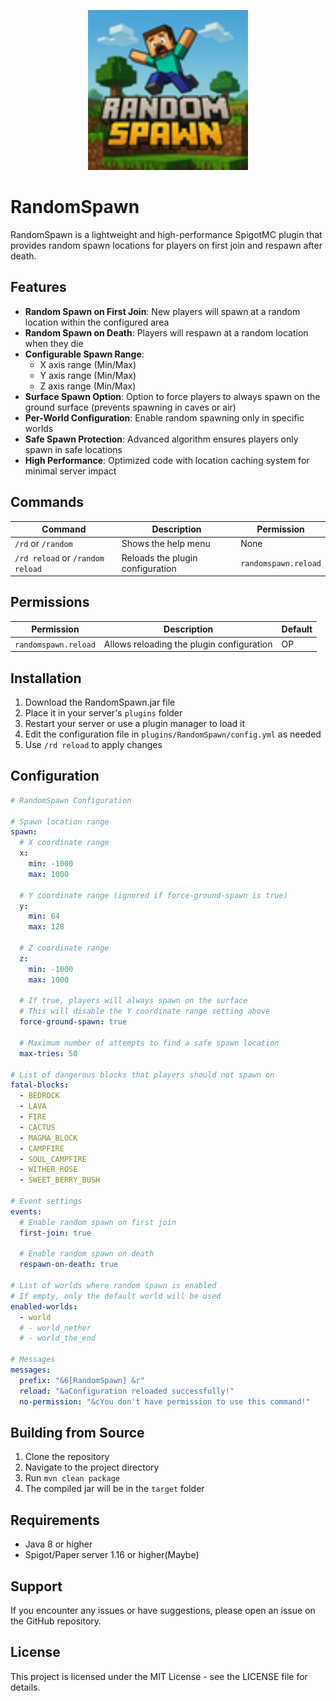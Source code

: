 <p align="center">
  <img src="https://raw.githubusercontent.com/HaiYTB/RandomSpawn/refs/heads/main/icon.png" width="256" alt="RandomSpawn Logo"/>
</p>

# RandomSpawn

RandomSpawn is a lightweight and high-performance SpigotMC plugin that provides random spawn locations for players on first join and respawn after death.

## Features

- **Random Spawn on First Join**: New players will spawn at a random location within the configured area
- **Random Spawn on Death**: Players will respawn at a random location when they die
- **Configurable Spawn Range**: 
  - X axis range (Min/Max)
  - Y axis range (Min/Max)
  - Z axis range (Min/Max)
- **Surface Spawn Option**: Option to force players to always spawn on the ground surface (prevents spawning in caves or air)
- **Per-World Configuration**: Enable random spawning only in specific worlds
- **Safe Spawn Protection**: Advanced algorithm ensures players only spawn in safe locations
- **High Performance**: Optimized code with location caching system for minimal server impact

## Commands

| Command | Description | Permission |
|---------|-------------|------------|
| `/rd` or `/random` | Shows the help menu | None |
| `/rd reload` or `/random reload` | Reloads the plugin configuration | `randomspawn.reload` |

## Permissions

| Permission | Description | Default |
|------------|-------------|---------|
| `randomspawn.reload` | Allows reloading the plugin configuration | OP |

## Installation

1. Download the RandomSpawn.jar file
2. Place it in your server's `plugins` folder
3. Restart your server or use a plugin manager to load it
4. Edit the configuration file in `plugins/RandomSpawn/config.yml` as needed
5. Use `/rd reload` to apply changes

## Configuration

```yaml
# RandomSpawn Configuration

# Spawn location range
spawn:
  # X coordinate range
  x:
    min: -1000
    max: 1000
  
  # Y coordinate range (ignored if force-ground-spawn is true)
  y:
    min: 64
    max: 128
  
  # Z coordinate range
  z:
    min: -1000
    max: 1000
  
  # If true, players will always spawn on the surface
  # This will disable the Y coordinate range setting above
  force-ground-spawn: true
  
  # Maximum number of attempts to find a safe spawn location
  max-tries: 50

# List of dangerous blocks that players should not spawn on
fatal-blocks:
  - BEDROCK
  - LAVA
  - FIRE
  - CACTUS
  - MAGMA_BLOCK
  - CAMPFIRE
  - SOUL_CAMPFIRE
  - WITHER_ROSE
  - SWEET_BERRY_BUSH

# Event settings
events:
  # Enable random spawn on first join
  first-join: true
  
  # Enable random spawn on death
  respawn-on-death: true

# List of worlds where random spawn is enabled
# If empty, only the default world will be used
enabled-worlds:
  - world
  # - world_nether
  # - world_the_end

# Messages
messages:
  prefix: "&6[RandomSpawn] &r"
  reload: "&aConfiguration reloaded successfully!"
  no-permission: "&cYou don't have permission to use this command!"
```

## Building from Source

1. Clone the repository
2. Navigate to the project directory
3. Run `mvn clean package`
4. The compiled jar will be in the `target` folder

## Requirements

- Java 8 or higher
- Spigot/Paper server 1.16 or higher(Maybe)

## Support

If you encounter any issues or have suggestions, please open an issue on the GitHub repository.

## License

This project is licensed under the MIT License - see the LICENSE file for details.
